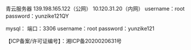 青云服务器
139.198.165.122（公网）
10.120.31.20（内网）
username：root
password：yunzike121QY

mysql：
端口：3306
username：root
password：yunzike121

【ICP备案/许可证编号】：湘ICP备2020020631号
